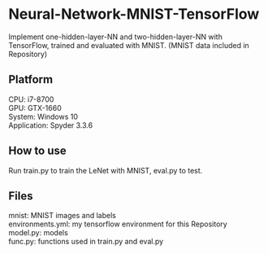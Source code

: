 # Neural-Network-MNIST-TensorFlow
Implement one-hidden-layer-NN and two-hidden-layer-NN with TensorFlow, trained and evaluated with MNIST. (MNIST data included in Repository)
## Platform
CPU: i7-8700  
GPU: GTX-1660  
System: Windows 10  
Application: Spyder 3.3.6
## How to use
Run train.py to train the LeNet with MNIST, eval.py to test.
## Files
mnist: MNIST images and labels  
environments.yml: my tensorflow environment for this Repository  
model.py: models  
func.py: functions used in train.py and eval.py
